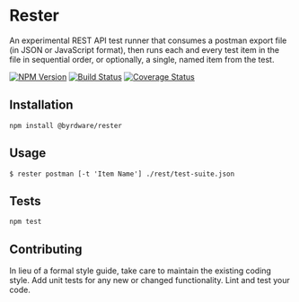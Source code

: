 # Rester

An experimental REST API test runner that consumes a postman export file (in
JSON or JavaScript format), then runs each and every test item in the file in
sequential order, or optionally, a single, named item from the test.

[![NPM Version](https://badge.fury.io/js/%40byrdware%2Frester.svg)](https://www.npmjs.com/package/@byrdware/rester)
[![Build Status](https://travis-ci.org/byrdware/rester.svg?branch=master)](https://travis-ci.org/byrdware/rester)
[![Coverage Status](https://coveralls.io/repos/github/byrdware/rester/badge.svg?branch=master)](https://coveralls.io/github/byrdware/rester?branch=master)

## Installation

  `npm install @byrdware/rester`

## Usage

    $ rester postman [-t 'Item Name'] ./rest/test-suite.json
  
## Tests

  `npm test`

## Contributing

In lieu of a formal style guide, take care to maintain the existing coding style. Add unit tests for any new or changed functionality. Lint and test your code.